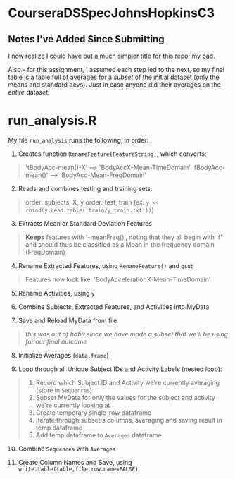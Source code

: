 # CourseraDSSpecJohnsHopkinsC3

## Notes I've Added Since Submitting

I now realize I could have put a much simpler title for this repo; my bad.

Also - for this assignment, I assumed each step led to the next, so my final table 
is a table full of averages for a *subset* of the initial dataset (only the means and standard devs).
Just in case anyone did their averages on the *entire* dataset.

# run_analysis.R

My file `run_analysis` runs the following, in order:
1. Creates function `RenameFeature(FeatureString)`, which converts:
> 'tBodyAcc-mean()-X'  -->  'BodyAccX-Mean-TimeDomain'
> 'fBodyAcc-mean()'  -->  'BodyAcc-Mean-FreqDomain'

2. Reads and combines testing and training sets:
> order: subjects, X, y
> order: test, train  (ex: `y <- rbind(y,read.table('train/y_train.txt'))`)

3. Extracts Mean or Standard Deviation Features
> **Keeps** features with '-meanFreq()', noting that they all begin with 'f'
and should thus be classified as a Mean in the frequency domain (FreqDomain)

4. Rename Extracted Features, using `RenameFeature()` and `gsub`
> Features now look like: 'BodyAccelerationX-Mean-TimeDomain'

5. Rename Activities, using `y`

6. Combine Subjects, Extracted Features, and Activities into MyData

7. Save and Reload MyData from file
> *this was out of habit since we have made a subset that we'll be using
for our final outcome*

8. Initialize Averages (`data.frame`)

9. Loop through all Unique Subject IDs and Activity Labels (nested loop):
> 1. Record which Subject ID and Activity we're currently averaging (store in `Sequences`)
> 2. Subset MyData for only the values for the subject and activity we're currently looking at
> 3. Create temporary single-row dataframe
> 4. Iterate through subset's columns, averaging and saving result in temp dataframe
> 5. Add temp dataframe to `Averages` dataframe

10. Combine `Sequences` with `Averages`

11. Create Column Names and Save, using `write.table(table,file,row.name=FALSE)`
